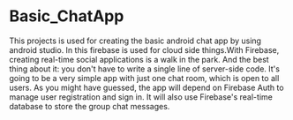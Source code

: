 # Basic_ChatApp
This projects is used for creating the basic android chat app by using android studio.
In this firebase is used for cloud side things.With Firebase, creating real-time social applications is a walk in the park. And the best thing about it: you don't have to write a single line of server-side code.
It's going to be a very simple app with just one chat room, which is open to all users.
As you might have guessed, the app will depend on Firebase Auth to manage user registration and sign in. It will also use Firebase's real-time database to store the group chat messages.
